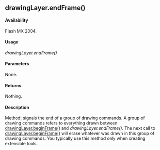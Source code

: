 ## drawingLayer.endFrame()

#### Availability

Flash MX 2004.

#### Usage

*drawingLayer.endFrame()*

#### Parameters

None.

#### Returns

Nothing.

#### Description

Method; signals the end of a group of drawing commands. A group of drawing commands refers to everything drawn between [drawingLayer.beginFrame()](../drawingLayer_object/drawingLaye1.md) and *drawingLayer.endFrame()*. The next call to [drawingLayer.beginFrame()](../drawingLayer_object/drawingLaye1.md) will erase whatever was drawn in this group of drawing commands. You typically use this method only when creating extensible tools.
